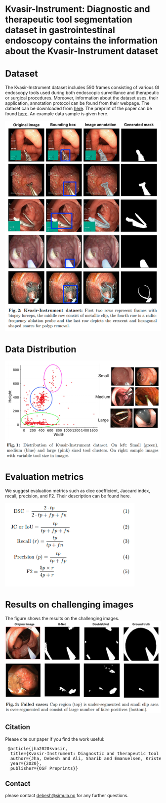 # Kvasir-Instrument: Diagnostic and therapeutic tool segmentation dataset in gastrointestinal endoscopy contains the information about the Kvasir-Instrument dataset

# Dataset
The Kvasir-Instrument dataset includes 590 frames consisting of various GI endoscopy tools used during both endoscopic surveillance and therapeutic or surgical procedures. Moreover, information about the dataset uses, their application, annotation protocol can be found from their webpage. The dataset can be downloaded from [here](https://datasets.simula.no/kvasir-instrument/). The preprint of the paper can be found [here](https://osf.io/s5d48/). An example data sample is given here. 

<img src="sampledata.png">

# Data Distribution

<img src="data_distribution.png">


# Evaluation metrics
We suggest evaluation metrics such as dice coefficient, Jaccard index, recall, precision, and F2.
Their description can be found here. 

<img src="metrics.png">

# Results on challenging images
The figure shows the results on the challenging images. 
<img src="results_instrument.png">

## Citation
Please cite our paper if you find the work useful: 
<pre>
 @article{jha2020kvasir,
  title={Kvasir-Instrument: Diagnostic and therapeutic tool segmentation dataset in gastrointestinal endoscopy},
  author={Jha, Debesh and Ali, Sharib and Emanuelsen, Krister and Hicks, Steven and Thambawita, Vajira and Garcia-Ceja, Enrique and Riegler, Michael and de Lange, Thomas and Schmidt, Peter T and Johansen, H{\aa}vard and others},
  year={2020},
  publisher={OSF Preprints}}
</pre>


## Contact
please contact debesh@simula.no for any further questions. 
